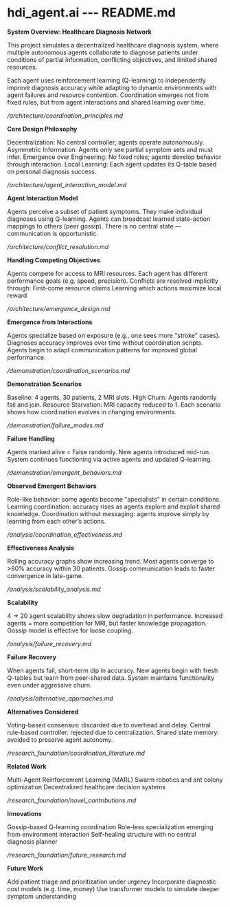 # hdi_agent.ai ---  README.md

**System Overview: Healthcare Diagnosis Network**

This project simulates a decentralized healthcare diagnosis system, where multiple autonomous agents collaborate to diagnose patients under conditions of partial information, conflicting objectives, and limited shared resources.

Each agent uses reinforcement learning (Q-learning) to independently improve diagnosis accuracy while adapting to dynamic environments with agent failures and resource contention. Coordination emerges not from fixed rules, but from agent interactions and shared learning over time.

*/architecture/coordination_principles.md*

**Core Design Philosophy**

Decentralization: No central controller; agents operate autonomously.
Asymmetric Information: Agents only see partial symptom sets and must infer.
Emergence over Engineering: No fixed roles; agents develop behavior through interaction.
Local Learning: Each agent updates its Q-table based on personal diagnosis success.

*/architecture/agent_interaction_model.md*

**Agent Interaction Model**

Agents perceive a subset of patient symptoms.
They make individual diagnoses using Q-learning.
Agents can broadcast learned state-action mappings to others (peer gossip).
There is no central state — communication is opportunistic.

*/architecture/conflict_resolution.md*

**Handling Competing Objectives**

Agents compete for access to MRI resources.
Each agent has different performance goals (e.g. speed, precision).
Conflicts are resolved implicitly through:
First-come resource claims
Learning which actions maximize local reward

*/architecture/emergence_design.md*

**Emergence from Interactions**

Agents specialize based on exposure (e.g., one sees more "stroke" cases).
Diagnoses accuracy improves over time without coordination scripts.
Agents begin to adapt communication patterns for improved global performance.

*/demonstration/coordination_scenarios.md*

**Demonstration Scenarios**

Baseline: 4 agents, 30 patients, 2 MRI slots.
High Churn: Agents randomly fail and join.
Resource Starvation: MRI capacity reduced to 1.
Each scenario shows how coordination evolves in changing environments.

*/demonstration/failure_modes.md*

**Failure Handling**

Agents marked alive = False randomly.
New agents introduced mid-run.
System continues functioning via active agents and updated Q-learning.

*/demonstration/emergent_behaviors.md*

**Observed Emergent Behaviors**

Role-like behavior: some agents become "specialists" in certain conditions.
Learning coordination: accuracy rises as agents explore and exploit shared knowledge.
Coordination without messaging: agents improve simply by learning from each other’s actions.

*/analysis/coordination_effectiveness.md*

**Effectiveness Analysis**

Rolling accuracy graphs show increasing trend.
Most agents converge to >80% accuracy within 30 patients.
Gossip communication leads to faster convergence in late-game.

*/analysis/scalability_analysis.md*

**Scalability**

4 → 20 agent scalability shows slow degradation in performance.
Increased agents = more competition for MRI, but faster knowledge propagation.
Gossip model is effective for loose coupling.

*/analysis/failure_recovery.md*

**Failure Recovery**

When agents fail, short-term dip in accuracy.
New agents begin with fresh Q-tables but learn from peer-shared data.
System maintains functionality even under aggressive churn.

*/analysis/alternative_approaches.md*

**Alternatives Considered**

Voting-based consensus: discarded due to overhead and delay.
Central rule-based controller: rejected due to centralization.
Shared state memory: avoided to preserve agent autonomy.

*/research_foundation/coordination_literature.md*

**Related Work**

Multi-Agent Reinforcement Learning (MARL)
Swarm robotics and ant colony optimization
Decentralized healthcare decision systems

*/research_foundation/novel_contributions.md*

**Innovations**

Gossip-based Q-learning coordination
Role-less specialization emerging from environment interaction
Self-healing structure with no central diagnosis planner

*/research_foundation/future_research.md*

**Future Work**

Add patient triage and prioritization under urgency
Incorporate diagnostic cost models (e.g. time, money)
Use transformer models to simulate deeper symptom understanding
